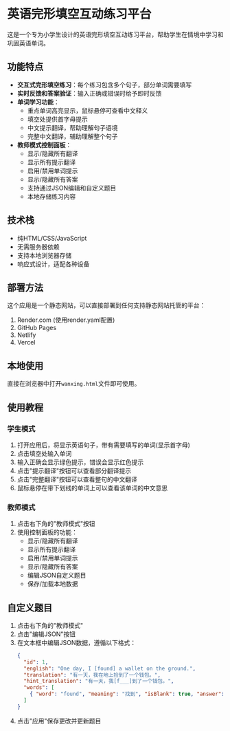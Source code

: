 # 英语完形填空互动练习平台

这是一个专为小学生设计的英语完形填空互动练习平台，帮助学生在情境中学习和巩固英语单词。

## 功能特点

- **交互式完形填空练习**：每个练习包含多个句子，部分单词需要填写
- **实时反馈和答案验证**：输入正确或错误时给予即时反馈
- **单词学习功能**：
  - 重点单词高亮显示，鼠标悬停可查看中文释义
  - 填空处提供首字母提示
  - 中文提示翻译，帮助理解句子语境
  - 完整中文翻译，辅助理解整个句子
- **教师模式控制面板**：
  - 显示/隐藏所有翻译
  - 显示所有提示翻译
  - 启用/禁用单词提示
  - 显示/隐藏所有答案
  - 支持通过JSON编辑和自定义题目
  - 本地存储练习内容

## 技术栈

- 纯HTML/CSS/JavaScript
- 无需服务器依赖
- 支持本地浏览器存储
- 响应式设计，适配各种设备

## 部署方法

这个应用是一个静态网站，可以直接部署到任何支持静态网站托管的平台：

1. Render.com (使用render.yaml配置)
2. GitHub Pages
3. Netlify
4. Vercel

## 本地使用

直接在浏览器中打开`wanxing.html`文件即可使用。

## 使用教程

### 学生模式
1. 打开应用后，将显示英语句子，带有需要填写的单词(显示首字母)
2. 点击填空处输入单词
3. 输入正确会显示绿色提示，错误会显示红色提示
4. 点击"提示翻译"按钮可以查看部分翻译提示
5. 点击"完整翻译"按钮可以查看整句的中文翻译
6. 鼠标悬停在带下划线的单词上可以查看该单词的中文意思

### 教师模式
1. 点击右下角的"教师模式"按钮
2. 使用控制面板的功能：
   - 显示/隐藏所有翻译
   - 显示所有提示翻译
   - 启用/禁用单词提示
   - 显示/隐藏所有答案
   - 编辑JSON自定义题目
   - 保存/加载本地数据

## 自定义题目

1. 点击右下角的"教师模式"
2. 点击"编辑JSON"按钮
3. 在文本框中编辑JSON数据，遵循以下格式：
   ```json
   {
     "id": 1,
     "english": "One day, I [found] a wallet on the ground.",
     "translation": "有一天，我在地上捡到了一个钱包。",
     "hint_translation": "有一天，我[f___]到了一个钱包。",
     "words": [
       { "word": "found", "meaning": "找到", "isBlank": true, "answer": "found" }
     ]
   }
   ```
4. 点击"应用"保存更改并更新题目 